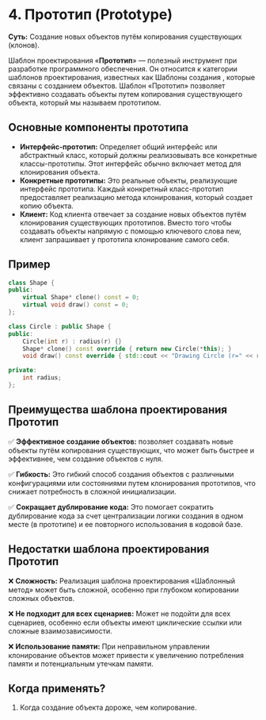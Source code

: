 # 4. Прототип (Prototype)
__Суть:__
Создание новых объектов путём копирования существующих (клонов).

Шаблон проектирования «__Прототип__» — полезный инструмент при разработке программного обеспечения. Он относится к категории шаблонов проектирования, известных как Шаблоны создания , которые связаны с созданием объектов. Шаблон «Прототип» позволяет эффективно создавать объекты путем копирования существующего объекта, который мы называем прототипом.

## Основные компоненты прототипа
* __Интерфейс-прототип:__ Определяет общий интерфейс или абстрактный класс, который должны реализовывать все конкретные классы-прототипы. Этот интерфейс обычно включает метод для клонирования объекта.
* __Конкретные прототипы:__ Это реальные объекты, реализующие интерфейс прототипа. Каждый конкретный класс-прототип предоставляет реализацию метода клонирования, который создает копию объекта.
* __Клиент:__ Код клиента отвечает за создание новых объектов путём клонирования существующих прототипов. Вместо того чтобы создавать объекты напрямую с помощью ключевого слова new, клиент запрашивает у прототипа клонирование самого себя.

## Пример
```c++
class Shape {
public:
    virtual Shape* clone() const = 0;
    virtual void draw() const = 0;
};

class Circle : public Shape {
public:
    Circle(int r) : radius(r) {}
    Shape* clone() const override { return new Circle(*this); }
    void draw() const override { std::cout << "Drawing Circle (r=" << radius << ")\n"; }

private:
    int radius;
};
```
## Преимущества шаблона проектирования Прототип
✅ __Эффективное создание объектов:__ позволяет создавать новые объекты путём копирования существующих, что может быть быстрее и эффективнее, чем создание объектов с нуля.

✅ __Гибкость:__ Это гибкий способ создания объектов с различными конфигурациями или состояниями путем клонирования прототипов, что снижает потребность в сложной инициализации.

✅ __Сокращает дублирование кода:__ Это помогает сократить дублирование кода за счет централизации логики создания в одном месте (в прототипе) и ее повторного использования в кодовой базе.

## Недостатки шаблона проектирования Прототип
❌ __Сложность:__ Реализация шаблона проектирования «Шаблонный метод» может быть сложной, особенно при глубоком копировании сложных объектов.

❌ __Не подходит для всех сценариев:__ Может не подойти для всех сценариев, особенно если объекты имеют циклические ссылки или сложные взаимозависимости.

❌ __Использование памяти:__ При неправильном управлении клонирование объектов может привести к увеличению потребления памяти и потенциальным утечкам памяти.

## Когда применять?
1. Когда создание объекта дороже, чем копирование.